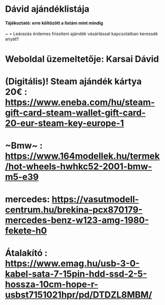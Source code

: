 # Dávid ajándéklistája
#### Tájékoztató: erre költözött a listám mint mindig 
~ = Leárazás
érdemes frissíteni ajándék vásárlással kapcsolatban keressék anyát!!
# Weboldal üzemeltetője: Karsai Dávid

# (Digitális)! Steam ajándék kártya 20€ : https://www.eneba.com/hu/steam-gift-card-steam-wallet-gift-card-20-eur-steam-key-europe-1
# ~Bmw~ : https://www.164modellek.hu/termek/hot-wheels-hwhkc52-2001-bmw-m5-e39
# mercedes: https://vasutmodell-centrum.hu/brekina-pcx870179-mercedes-benz-w123-amg-1980-fekete-h0
# Átalakító : https://www.emag.hu/usb-3-0-kabel-sata-7-15pin-hdd-ssd-2-5-hossza-10cm-hope-r-usbst7151021hpr/pd/DTDZL8MBM/
